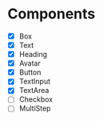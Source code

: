 # Components

- [x] Box
- [x] Text
- [x] Heading
- [x] Avatar
- [x] Button
- [x] TextInput
- [x] TextArea
- [ ] Checkbox
- [ ] MultiStep